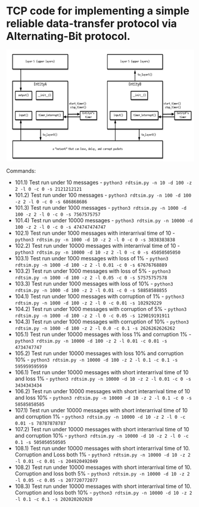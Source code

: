 # TCP code for implementing a simple reliable data-transfer protocol via Alternating-Bit protocol.

<p align="center">
  <img src="simulation.png" alt="Simulated Network" width="600" height="300">
</p>

Commands:

- 101.1) Test run under 10 messages - `python3 rdtsim.py -n 10 -d 100 -z 2 -l 0 -c 0 -s 2121212121`
- 101.2) Test run under 100 messages - `python3 rdtsim.py -n 100 -d 100 -z 2 -l 0 -c 0 -s 686868686`
- 101.3) Test run under 1000 messages - `python3 rdtsim.py -n 1000 -d 100 -z 2 -l 0 -c 0 -s 7567575757`
- 101.4) Test run under 10000 messages - `python3 rdtsim.py -n 10000 -d 100 -z 2 -l 0 -c 0 -s 474747474747`
- 102.1) Test run under 1000 messages with interarrival time of 10 - `python3 rdtsim.py -n 1000 -d 10 -z 2 -l 0 -c 0 -s 3838383838`
- 102.2) Test run under 10000 messages with interarrival time of 10 - `python3 rdtsim.py -n 10000 -d 10 -z 2 -l 0 -c 0 -s 45050505050`
- 103.1) Test run under 1000 messages with loss of 1% - `python3 rdtsim.py -n 1000 -d 100 -z 2 -l 0.01 -c 0 -s 67676768889`
- 103.2) Test run under 1000 messages with loss of 5% - `python3 rdtsim.py -n 1000 -d 100 -z 2 -l 0.05 -c 0 -s 57575757578`
- 103.3) Test run under 1000 messages with loss of 10% - `python3 rdtsim.py -n 1000 -d 100 -z 2 -l 0.01 -c 0 -s 58858588855`
- 104.1) Test run under 1000 messages with corruption of 1% - `python3 rdtsim.py -n 1000 -d 100 -z 2 -l 0 -c 0.01 -s 102929229`
- 104.2) Test run under 1000 messages with corruption of 5% - `python3 rdtsim.py -n 1000 -d 100 -z 2 -l 0 -c 0.05 -s 129019191911`
- 104.3) Test run under 1000 messages with corruption of 10% - `python3 rdtsim.py -n 1000 -d 100 -z 2 -l 0.0 -c 0.1 -s 2626262626262`
- 105.1) Test run under 10000 messages with loss 1% and corruption 1% - `python3 rdtsim.py -n 10000 -d 100 -z 2 -l 0.01 -c 0.01 -s 4734747747`
- 105.2) Test run under 10000 messages with loss 10% and corruption 10% - `python3 rdtsim.py -n 10000 -d 100 -z 2 -l 0.1 -c 0.1 -s 595959595959`
- 106.1) Test run under 10000 messages with short interarrival time of 10 and loss 1% - `python3 rdtsim.py -n 10000 -d 10 -z 2 -l 0.01 -c 0 -s 3434343434`
- 106.2) Test run under 10000 messages with short interarrival time of 10 and loss 10% - `python3 rdtsim.py -n 10000 -d 10 -z 2 -l 0.1 -c 0 -s 58585858585`
- 107.1) Test run under 10000 messages with short interarrival time of 10 and corruption 1% - `python3 rdtsim.py -n 10000 -d 10 -z 2 -l 0 -c 0.01 -s 78787878787`
- 107.2) Test run under 10000 messages with short interarrival time of 10 and corruption 10% - `python3 rdtsim.py -n 10000 -d 10 -z 2 -l 0 -c 0.1 -s 505050550505`
- 108.1) Test run under 10000 messages with short interarrival time of 10. Corruption and Loss both 1% - `python3 rdtsim.py -n 10000 -d 10 -z 2 -l 0.01 -c 0.01 -s 204920492049`
- 108.2) Test run under 10000 messages with short interarrival time of 10. Corruption and loss both 5% - `python3 rdtsim.py -n 10000 -d 10 -z 2 -l 0.05 -c 0.05 -s 207720772077`
- 108.3) Test run under 10000 messages with short interarrival time of 10. Corruption and loss both 10% - `python3 rdtsim.py -n 10000 -d 10 -z 2 -l 0.1 -c 0.1 -s 202020202020`
